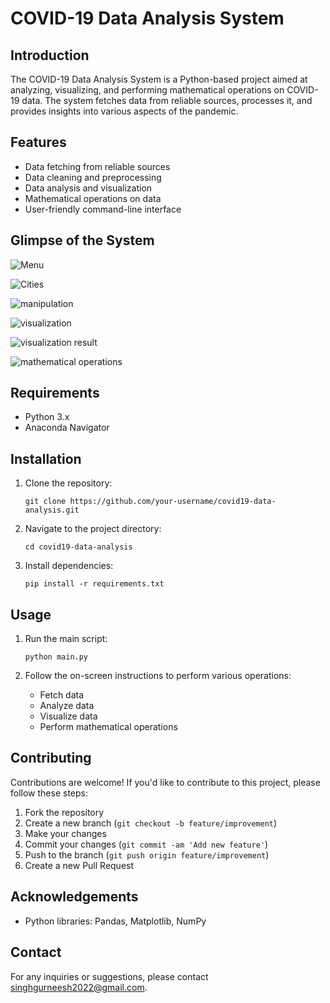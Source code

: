 # COVID-19 Data Analysis System

## Introduction
The COVID-19 Data Analysis System is a Python-based project aimed at analyzing, visualizing, and performing mathematical operations on COVID-19 data. 
The system fetches data from reliable sources, processes it, and provides insights into various aspects of the pandemic.

## Features
- Data fetching from reliable sources
- Data cleaning and preprocessing
- Data analysis and visualization
- Mathematical operations on data
- User-friendly command-line interface

## Glimpse of the System
![Menu](https://github.com/gurneeshs/Data-Analysis-System/assets/99495469/a36dc679-00d9-49ec-af9f-0ee1e2a4593d)

![Cities](https://github.com/gurneeshs/Data-Analysis-System/assets/99495469/62f50297-a325-42b9-8638-5733528b6eea)

![manipulation](https://github.com/gurneeshs/Data-Analysis-System/assets/99495469/115f740d-7420-4629-9ffa-aff227857e09)

![visualization](https://github.com/gurneeshs/Data-Analysis-System/assets/99495469/c5d0c85e-fc0f-4715-8b4a-ee499ff5e43d)

![visualization result](https://github.com/gurneeshs/Data-Analysis-System/assets/99495469/dd092f91-4f8c-4121-8490-fad05db8824a)

![mathematical operations](https://github.com/gurneeshs/Data-Analysis-System/assets/99495469/db9971f6-bb84-4a94-89c8-a24cb3d4ff15)

## Requirements
- Python 3.x
- Anaconda Navigator

## Installation
1. Clone the repository:
    ```
    git clone https://github.com/your-username/covid19-data-analysis.git
    ```

2. Navigate to the project directory:
    ```
    cd covid19-data-analysis
    ```

3. Install dependencies:
    ```
    pip install -r requirements.txt
    ```

## Usage
1. Run the main script:
    ```
    python main.py
    ```

2. Follow the on-screen instructions to perform various operations:
    - Fetch data
    - Analyze data
    - Visualize data
    - Perform mathematical operations


## Contributing
Contributions are welcome! If you'd like to contribute to this project, please follow these steps:
1. Fork the repository
2. Create a new branch (`git checkout -b feature/improvement`)
3. Make your changes
4. Commit your changes (`git commit -am 'Add new feature'`)
5. Push to the branch (`git push origin feature/improvement`)
6. Create a new Pull Request

## Acknowledgements
- Python libraries: Pandas, Matplotlib, NumPy

## Contact
For any inquiries or suggestions, please contact singhgurneesh2022@gmail.com.
